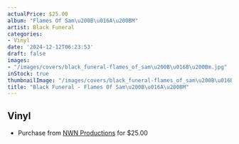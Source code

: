 ```yaml
---
actualPrice: $25.00
album: "Flames Of Sam\u200B\u016A\u200BM"
artist: Black Funeral
categories:
- Vinyl
date: '2024-12-12T06:23:53'
draft: false
images:
- "/images/covers/black_funeral-flames_of_sam\u200B\u016B\u200Bm.jpg"
inStock: true
thumbnailImage: "/images/covers/black_funeral-flames_of_sam\u200B\u016B\u200Bm-thumb.jpg"
title: "Black Funeral - Flames Of Sam\u200B\u016A\u200BM"
---
```


## Vinyl
* Purchase from [NWN Productions](http://shop.nwnprod.com/index.php?route=product/product&path=75&product_id=58670&sort=pd.name&order=ASC) for $25.00
